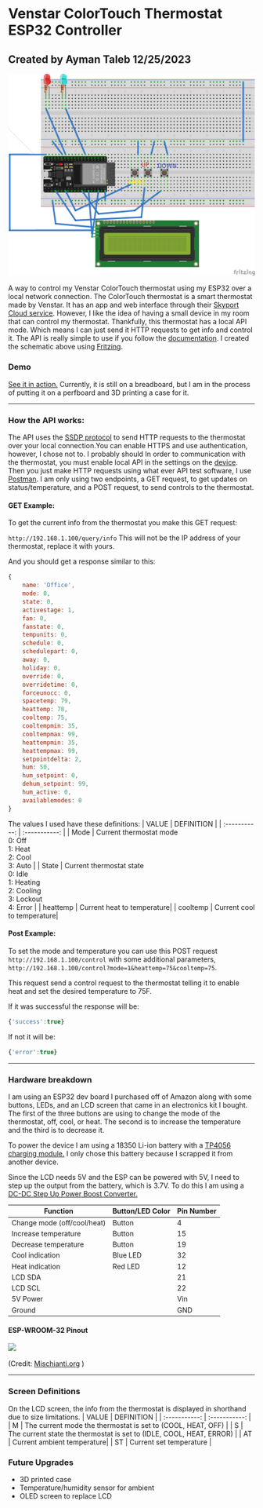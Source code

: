 # Venstar ColorTouch Thermostat ESP32 Controller

## Created by Ayman Taleb 12/25/2023
![thermostat controller circuit schematic](screenshot.png)

A way to control my Venstar ColorTouch thermostat using my ESP32 over a local network connection. The ColorTouch thermostat is a smart thermostat made by Venstar. It has an app and web interface through their [Skyport Cloud service](https://venstar.com/skyport/). However, I like the idea of having a small device in my room that can control my thermostat. Thankfully, this thermostat has a local API mode. Which means I can just send it HTTP requests to get info and control it. The API is really simple to use if you follow the [documentation](https://developer.venstar.com/). I created the schematic above using [Fritzing](https://fritzing.org/).

### Demo
[See it in action.](https://youtu.be/LQyn5E1adyg) Currently, it is still on a breadboard, but I am in the process of putting it on a perfboard and 3D printing a case for it.


---
### How the API works:
The API uses the [SSDP protocol](https://en.wikipedia.org/wiki/Simple_Service_Discovery_Protocol) to send HTTP requests to the thermostat over your local connection.You can enable HTTPS and use authentication, however, I chose not to. I probably should In order to communication with the thermostat, you must enable local API in the settings on the [device](https://www.youtube.com/watch?v=kB_HcJ3kqCg). Then you just make HTTP requests using what ever API test software, I use [Postman](https://www.postman.com/). I am only using two endpoints, a GET request, to get updates on status/temperature, and a POST request, to send controls to the thermostat. 

#### GET Example:
To get the current info from the thermostat you make this GET request:

``http://192.168.1.100/query/info`` This will not be the IP address of your thermostat, replace it with yours.


And you should get a response similar to this:
```js
{
    name: 'Office',
    mode: 0,
    state: 0,
    activestage: 1,
    fan: 0,
    fanstate: 0,
    tempunits: 0,
    schedule: 0,
    schedulepart: 0,
    away: 0,
    holiday: 0,
    override: 0,
    overridetime: 0,
    forceunocc: 0,
    spacetemp: 79,
    heattemp: 78,
    cooltemp: 75,
    cooltempmin: 35,
    cooltempmax: 99,
    heattempmin: 35,
    heattempmax: 99,
    setpointdelta: 2,
    hum: 50,
    hum_setpoint: 0,
    dehum_setpoint: 99,
    hum_active: 0,
    availablemodes: 0
}
```
The values I used have these definitions:
| VALUE | DEFINITION |
| :-----------: | :-----------: |
| Mode | Current thermostat mode<br>0: Off<br>1: Heat<br>2: Cool<br>3: Auto |
| State | Current thermostat state<br>0: Idle<br>1: Heating<br>2: Cooling<br>3: Lockout<br>4: Error |
| heattemp | Current heat to temperature|
| cooltemp | Current cool to temperature|


#### Post Example:
To set the mode and temperature you can use this POST request
``http://192.168.1.100/control`` with some additional parameters,
``http://192.168.1.100/control?mode=1&heattemp=75&cooltemp=75``.

This request send a control request to the thermostat telling it to enable heat and set the desired temperature to 75F. 

If it was successful the response will be:

```js
{'success':true}
``` 
If not it will be:

```js
{'error':true}
``` 
---
### Hardware breakdown
I am using an ESP32 dev board I purchased off of Amazon along with some buttons, LEDs, and an LCD screen that came in an electronics kit I bought. The first of the three buttons are using to change the mode of the thermostat, off, cool, or heat. The second is to increase the temperature and the third is to decrease it. 

To  power the device I am using a 18350 Li-ion battery with a [TP4056 charging module.](https://www.amazon.com/Makerfocus-Charging-Lithium-Battery-Protection/dp/B0CWNXKR4X?th=1) I only chose this battery because I scrapped it from another device. 

Since the LCD needs 5V and the ESP can be powered with 5V, I need to step up the output from the battery, which is 3.7V. To do this I am using a [DC-DC Step Up Power Boost Converter.](https://www.amazon.com/dp/B07L76KLRY)


| Function                  | Button/LED Color | Pin Number |
|---------------------------|------------------|------------|
| Change mode (off/cool/heat)| Button           | 4         |
| Increase temperature      | Button           | 15         |
| Decrease temperature      | Button           | 19         |
| Cool indication           | Blue LED         | 32         |
| Heat indication           | Red LED          | 12         |
| LCD SDA                   |                  | 21         |
| LCD SCL                   |                  | 22         |
| 5V Power                  |                  | Vin        |
| Ground                    |                  | GND        |

#### ESP-WROOM-32 Pinout
<img src="https://mischianti.org/wp-content/uploads/2021/03/ESP32-DOIT-DEV-KIT-v1-pinout-mischianti-1024x501.jpg"  > 

(Credit: [Mischianti.org](https://mischianti.org/doit-esp32-dev-kit-v1-high-resolution-pinout-and-specs/) ) 



---
### Screen Definitions

On the LCD screen, the info from the thermostat is displayed in shorthand due to size limitations.
| VALUE | DEFINITION |
| :-----------: | :-----------: |
| M | The current mode the thermostat is set to (COOL, HEAT, OFF) |
| S | The current state the thermostat is set to (IDLE, COOL, HEAT, ERROR) |
| AT | Current ambient temperature|
| ST | Current set temperature |



### Future Upgrades
- 3D printed case
- Temperature/humidity sensor for ambient 
- OLED screen to replace LCD 
